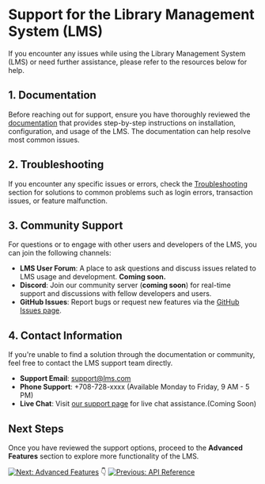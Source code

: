 # Support for the Library Management System (LMS)

If you encounter any issues while using the Library Management System (LMS) or need further assistance, please refer to the resources below for help.

## 1. Documentation

Before reaching out for support, ensure you have thoroughly reviewed the [documentation](overview.md) that provides step-by-step instructions on installation, configuration, and usage of the LMS. The documentation can help resolve most common issues.

## 2. Troubleshooting

If you encounter any specific issues or errors, check the [Troubleshooting](https://github.com/GreatDevelopers/library_management_system/blob/main/documentation/troubleshooting.md) section for solutions to common problems such as login errors, transaction issues, or feature malfunction.

## 3. Community Support

For questions or to engage with other users and developers of the LMS, you can join the following channels:

- **LMS User Forum**: A place to ask questions and discuss issues related to LMS usage and development. **Coming soon.**
- **Discord**: Join our community server (**coming soon**) for real-time support and discussions with fellow developers and users.
- **GitHub Issues**: Report bugs or request new features via the [GitHub Issues page](https://github.com/GreatDevelopers/library_management_system/issues).

## 4. Contact Information

If you're unable to find a solution through the documentation or community, feel free to contact the LMS support team directly.

- **Support Email**: support@lms.com
- **Phone Support**: +708-728-xxxx (Available Monday to Friday, 9 AM - 5 PM)
- **Live Chat**: Visit [our support page](https://lms.com/support) for live chat assistance.(Coming Soon)

## Next Steps

Once you have reviewed the support options, proceed to the **Advanced Features** section to explore more functionality of the LMS.

[![Next: Advanced Features](https://img.shields.io/badge/Next-Advanced%20Features-blue?style=for-the-badge)](advanced_features.md) 👇
[![Previous: API Reference](https://img.shields.io/badge/Previous-API%20Reference-blue?style=for-the-badge)](api_reference.md)
